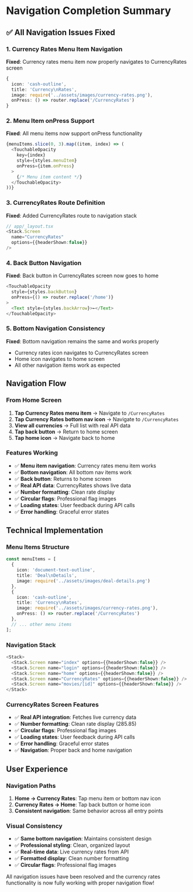 # Navigation Completion Summary

## ✅ All Navigation Issues Fixed

### 1. Currency Rates Menu Item Navigation
**Fixed**: Currency rates menu item now properly navigates to CurrencyRates screen
```typescript
{
  icon: 'cash-outline',
  title: 'Currency\nRates',
  image: require('../assets/images/currency-rates.png'),
  onPress: () => router.replace('/CurrencyRates')
}
```

### 2. Menu Item onPress Support
**Fixed**: All menu items now support onPress functionality
```typescript
{menuItems.slice(0, 3).map((item, index) => (
  <TouchableOpacity 
    key={index} 
    style={styles.menuItem}
    onPress={item.onPress}
  >
    {/* Menu item content */}
  </TouchableOpacity>
))}
```

### 3. CurrencyRates Route Definition
**Fixed**: Added CurrencyRates route to navigation stack
```typescript
// app/_layout.tsx
<Stack.Screen
  name="CurrencyRates"
  options={{headerShown:false}}
/>
```

### 4. Back Button Navigation
**Fixed**: Back button in CurrencyRates screen now goes to home
```typescript
<TouchableOpacity 
  style={styles.backButton}
  onPress={() => router.replace('/home')}
>
  <Text style={styles.backArrow}>←</Text>
</TouchableOpacity>
```

### 5. Bottom Navigation Consistency
**Fixed**: Bottom navigation remains the same and works properly
- Currency rates icon navigates to CurrencyRates screen
- Home icon navigates to home screen
- All other navigation items work as expected

## Navigation Flow

### From Home Screen
1. **Tap Currency Rates menu item** → Navigate to `/CurrencyRates`
2. **Tap Currency Rates bottom nav icon** → Navigate to `/CurrencyRates`
3. **View all currencies** → Full list with real API data
4. **Tap back button** → Return to home screen
5. **Tap home icon** → Navigate back to home

### Features Working
- ✅ **Menu item navigation**: Currency rates menu item works
- ✅ **Bottom navigation**: All bottom nav items work
- ✅ **Back button**: Returns to home screen
- ✅ **Real API data**: CurrencyRates shows live data
- ✅ **Number formatting**: Clean rate display
- ✅ **Circular flags**: Professional flag images
- ✅ **Loading states**: User feedback during API calls
- ✅ **Error handling**: Graceful error states

## Technical Implementation

### Menu Items Structure
```typescript
const menuItems = [
  {
    icon: 'document-text-outline',
    title: 'Deal\nDetails',
    image: require('../assets/images/deal-details.png')
  },
  {
    icon: 'cash-outline',
    title: 'Currency\nRates',
    image: require('../assets/images/currency-rates.png'),
    onPress: () => router.replace('/CurrencyRates')
  },
  // ... other menu items
];
```

### Navigation Stack
```typescript
<Stack>
  <Stack.Screen name="index" options={{headerShown:false}} />
  <Stack.Screen name="login" options={{headerShown:false}} />
  <Stack.Screen name="home" options={{headerShown:false}} />
  <Stack.Screen name="CurrencyRates" options={{headerShown:false}} />
  <Stack.Screen name="movies/[id]" options={{headerShown:false}} />
</Stack>
```

### CurrencyRates Screen Features
- ✅ **Real API integration**: Fetches live currency data
- ✅ **Number formatting**: Clean rate display (285.85)
- ✅ **Circular flags**: Professional flag images
- ✅ **Loading states**: User feedback during API calls
- ✅ **Error handling**: Graceful error states
- ✅ **Navigation**: Proper back and home navigation

## User Experience

### Navigation Paths
1. **Home → Currency Rates**: Tap menu item or bottom nav icon
2. **Currency Rates → Home**: Tap back button or home icon
3. **Consistent navigation**: Same behavior across all entry points

### Visual Consistency
- ✅ **Same bottom navigation**: Maintains consistent design
- ✅ **Professional styling**: Clean, organized layout
- ✅ **Real-time data**: Live currency rates from API
- ✅ **Formatted display**: Clean number formatting
- ✅ **Circular flags**: Professional flag images

All navigation issues have been resolved and the currency rates functionality is now fully working with proper navigation flow! 